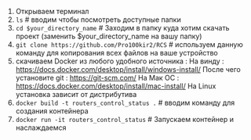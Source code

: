 1) Открываем терминал
2) `ls` #  вводим чтобы посмотреть доступные папки
3) `cd $your_directory_name` # Заходим в папку куда хотим скачать проект (заменить $your_directory_name на вашу папку)
4) `git clone https://github.com/Pro100kir2/RCS` # используем данную команду для копирования всех файлов на ваше устройство
5) скачиваем Docker из любого удобного источника : 
 На винду : https://docs.docker.com/desktop/install/windows-install/
 После чего установите git : https://git-scm.com/
 На Мак ОС : https://docs.docker.com/desktop/install/mac-install/
 На Linux установка зависит от дистрибутива 
6) `docker build -t routers_control_status .` # вводим команду для создания контейнера 
7) `docker run -it routers_control_status`   # Запускаем контейнер и наслаждаемся 
